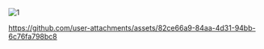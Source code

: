 
![1](https://github.com/user-attachments/assets/1ad46978-14fe-408b-85a4-fa3fb20d7b5f)


https://github.com/user-attachments/assets/82ce66a9-84aa-4d31-94bb-6c76fa798bc8

